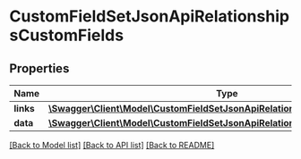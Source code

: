 # CustomFieldSetJsonApiRelationshipsCustomFields

## Properties
Name | Type | Description | Notes
------------ | ------------- | ------------- | -------------
**links** | [**\Swagger\Client\Model\CustomFieldSetJsonApiRelationshipsCustomFieldsLinks**](CustomFieldSetJsonApiRelationshipsCustomFieldsLinks.md) |  | [optional] 
**data** | [**\Swagger\Client\Model\CustomFieldSetJsonApiRelationshipsCustomFieldsData[]**](CustomFieldSetJsonApiRelationshipsCustomFieldsData.md) |  | [optional] 

[[Back to Model list]](../../README.md#documentation-for-models) [[Back to API list]](../../README.md#documentation-for-api-endpoints) [[Back to README]](../../README.md)

